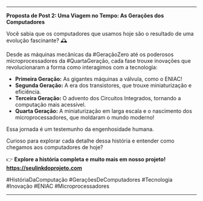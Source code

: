 ---

**Proposta de Post 2: Uma Viagem no Tempo: As Gerações dos Computadores**

Você sabia que os computadores que usamos hoje são o resultado de uma evolução fascinante? 🕰️

Desde as máquinas mecânicas da #GeraçãoZero até os poderosos microprocessadores da #QuartaGeração, cada fase trouxe inovações que revolucionaram a forma como interagimos com a tecnologia:

- **Primeira Geração:** As gigantes máquinas a válvula, como o ENIAC!
- **Segunda Geração:** A era dos transistores, que trouxe miniaturização e eficiência.
- **Terceira Geração:** O advento dos Circuitos Integrados, tornando a computação mais acessível.
- **Quarta Geração:** A miniaturização em larga escala e o nascimento dos microprocessadores, que moldaram o mundo moderno!

Essa jornada é um testemunho da engenhosidade humana.

Curioso para explorar cada detalhe dessa história e entender como chegamos aos computadores de hoje?

👉 **Explore a história completa e muito mais em nosso projeto! https://seulinkdoprojeto.com**

#HistóriaDaComputação #GeraçõesDeComputadores #Tecnologia #Inovação #ENIAC #Microprocessadores

---
